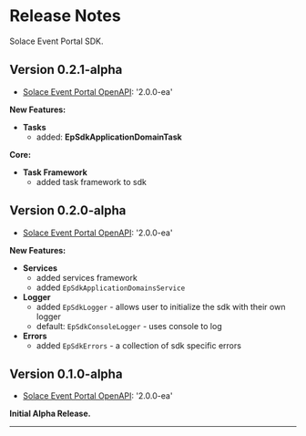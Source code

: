 # Release Notes

Solace Event Portal SDK.

## Version 0.2.1-alpha
  * [Solace Event Portal OpenAPI](https://github.com/solace-iot-team/ep-sdk/blob/main/resources/sep-openapi-spec.2.0.0-ea.json): '2.0.0-ea'

**New Features:**
- **Tasks**
  - added: **EpSdkApplicationDomainTask**

**Core:**
- **Task Framework**
  - added task framework to sdk


## Version 0.2.0-alpha
  * [Solace Event Portal OpenAPI](https://github.com/solace-iot-team/ep-sdk/blob/main/resources/sep-openapi-spec.2.0.0-ea.json): '2.0.0-ea'

**New Features:**
- **Services**
  - added services framework
  - added `EpSdkApplicationDomainsService`
- **Logger**
  - added `EpSdkLogger` - allows user to initialize the sdk with their own logger
  - default: `EpSdkConsoleLogger` - uses console to log
- **Errors**
  - added `EpSdkErrors` - a collection of sdk specific errors


## Version 0.1.0-alpha
  * [Solace Event Portal OpenAPI](https://github.com/solace-iot-team/ep-sdk/blob/main/resources/sep-openapi-spec.2.0.0-ea.json): '2.0.0-ea'

**Initial Alpha Release.**


---
